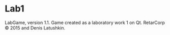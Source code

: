# Lab1
LabGame, version 1.1. Game created as a laboratory work 1 on Qt.
RetarCorp © 2015 and Denis Latushkin.
